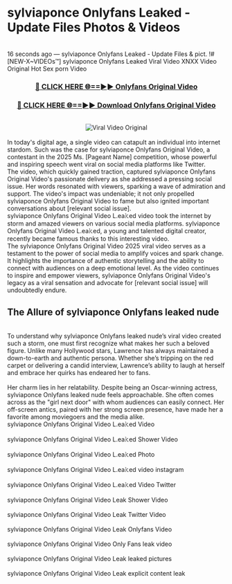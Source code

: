 # sylviaponce Onlyfans Leaked - Update Files Photos & Videos 
<br>
16 seconds ago — sylviaponce Onlyfans Leaked - Update Files & pict. !#[NEW-X~VIDEOs™] sylviaponce Onlyfans Leaked Viral Video XNXX Video Original Hot Sex porn Video
<br>
<div align="center">
<h3><a href="http://freeplayer.one?title=sylviaponce&ref=25OR" rel="nofollow">🔴 CLICK HERE 🌐==►► Onlyfans Original Video</a></h3>
<h3><a href="http://freeplayer.one?title=sylviaponce&ref=25OR" rel="nofollow">🔴 CLICK HERE 🌐==►► Download Onlyfans Original Video</a></h3>
<br>
<a href="http://freeplayer.one?title=sylviaponce&ref=25OR" rel="nofollow" data-target="animated-image.originalLink"><img src="https://i.ibb.co.com/xMMVF88/686577567.gif" alt="Viral Video Original" style="max-width: 100%; display: inline-block;" data-target="animated-image.originalImage"></a>
</div>
<br>
In today's digital age, a single video can catapult an individual into internet stardom. Such was the case for sylviaponce Onlyfans Original Video, a contestant in the 2025 Ms. [Pageant Name] competition, whose powerful and inspiring speech went viral on social media platforms like Twitter.
<br>
The video, which quickly gained traction, captured sylviaponce Onlyfans Original Video's passionate delivery as she addressed a pressing social issue. Her words resonated with viewers, sparking a wave of admiration and support. The video's impact was undeniable; it not only propelled sylviaponce Onlyfans Original Video to fame but also ignited important conversations about [relevant social issue].
<br>
sylviaponce Onlyfans Original Video L.ea𝚔ed video took the internet by storm and amazed viewers on various social media platforms. sylviaponce Onlyfans Original Video L.ea𝚔ed, a young and talented digital creator, recently became famous thanks to this interesting video.
<br>
The sylviaponce Onlyfans Original Video 2025 viral video serves as a testament to the power of social media to amplify voices and spark change. It highlights the importance of authentic storytelling and the ability to connect with audiences on a deep emotional level. As the video continues to inspire and empower viewers, sylviaponce Onlyfans Original Video's legacy as a viral sensation and advocate for [relevant social issue] will undoubtedly endure.
<br>
<h2>The Allure of sylviaponce Onlyfans leaked nude</h2>
<br>
To understand why sylviaponce Onlyfans leaked nude’s viral video created such a storm, one must first recognize what makes her such a beloved figure. Unlike many Hollywood stars, Lawrence has always maintained a down-to-earth and authentic persona. Whether she’s tripping on the red carpet or delivering a candid interview, Lawrence’s ability to laugh at herself and embrace her quirks has endeared her to fans.
<br><br>
Her charm lies in her relatability. Despite being an Oscar-winning actress, sylviaponce Onlyfans leaked nude feels approachable. She often comes across as the "girl next door" with whom audiences can easily connect. Her off-screen antics, paired with her strong screen presence, have made her a favorite among moviegoers and the media alike.
<br>
sylviaponce Onlyfans Original Video L.ea𝚔ed Video
<br><br>
sylviaponce Onlyfans Original Video L.ea𝚔ed Shower Video
<br><br>
sylviaponce Onlyfans Original Video L.ea𝚔ed Photo
<br><br>
sylviaponce Onlyfans Original Video L.ea𝚔ed video instagram
<br><br>
sylviaponce Onlyfans Original Video L.ea𝚔ed Video Twitter
<br><br>
sylviaponce Onlyfans Original Video Leak Shower Video
<br><br>
sylviaponce Onlyfans Original Video Leak Twitter Video
<br><br>
sylviaponce Onlyfans Original Video Leak Onlyfans Video
<br><br>
sylviaponce Onlyfans Original Video Only Fans leak video
<br><br>
sylviaponce Onlyfans Original Video Leak leaked pictures
<br><br>
sylviaponce Onlyfans Original Video Leak explicit content leak